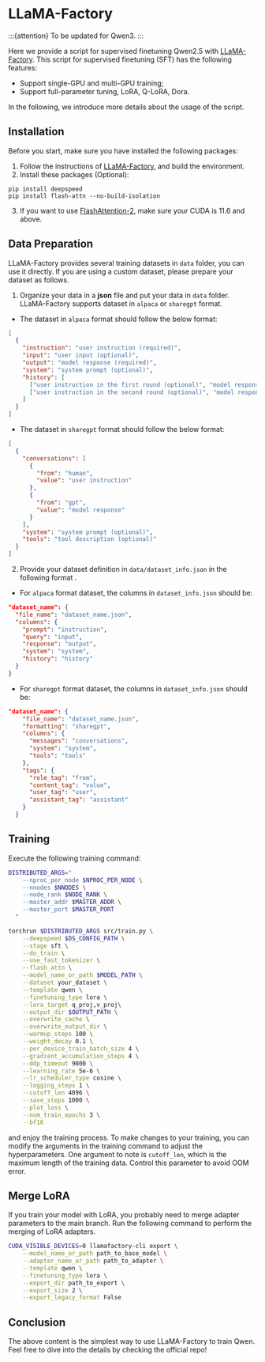 # LLaMA-Factory

:::{attention}
To be updated for Qwen3.
:::

Here we provide a script for supervised finetuning Qwen2.5 with
[LLaMA-Factory](https://github.com/hiyouga/LLaMA-Factory). This
script for supervised finetuning (SFT) has the following features:

- Support single-GPU and multi-GPU training;
- Support full-parameter tuning, LoRA, Q-LoRA, Dora.

In the following, we introduce more details about the usage of the
script.

## Installation

Before you start, make sure you have installed the following packages:

1. Follow the instructions of
   [LLaMA-Factory](https://github.com/hiyouga/LLaMA-Factory), and build
   the environment.
2. Install these packages (Optional):

```
pip install deepspeed
pip install flash-attn --no-build-isolation
```

3. If you want to use
   [FlashAttention-2](https://github.com/Dao-AILab/flash-attention),
   make sure your CUDA is 11.6 and above.

## Data Preparation

LLaMA-Factory provides several training datasets in `data` folder, you
can use it directly. If you are using a custom dataset, please prepare
your dataset as follows.

1. Organize your data in a **json** file and put your data in `data`
   folder. LLaMA-Factory supports dataset in `alpaca` or `sharegpt`
   format.

- The dataset in `alpaca` format should follow the below format:

```json
[
  {
    "instruction": "user instruction (required)",
    "input": "user input (optional)",
    "output": "model response (required)",
    "system": "system prompt (optional)",
    "history": [
      ["user instruction in the first round (optional)", "model response in the first round (optional)"],
      ["user instruction in the second round (optional)", "model response in the second round (optional)"]
    ]
  }
]
```

- The dataset in `sharegpt` format should follow the below format:

```json
[
  {
    "conversations": [
      {
        "from": "human",
        "value": "user instruction"
      },
      {
        "from": "gpt",
        "value": "model response"
      }
    ],
    "system": "system prompt (optional)",
    "tools": "tool description (optional)"
  }
]
```

2. Provide your dataset definition in `data/dataset_info.json` in the
   following format .

- For `alpaca` format dataset, the columns in `dataset_info.json`
  should be:

```json
"dataset_name": {
  "file_name": "dataset_name.json",
  "columns": {
    "prompt": "instruction",
    "query": "input",
    "response": "output",
    "system": "system",
    "history": "history"
  }
}
```

- For `sharegpt` format dataset, the columns in `dataset_info.json`
  should be:

```json
"dataset_name": {
    "file_name": "dataset_name.json",
    "formatting": "sharegpt",
    "columns": {
      "messages": "conversations",
      "system": "system",
      "tools": "tools"
    },
    "tags": {
      "role_tag": "from",
      "content_tag": "value",
      "user_tag": "user",
      "assistant_tag": "assistant"
    }
  }
```

## Training

Execute the following training command:

```bash
DISTRIBUTED_ARGS="
    --nproc_per_node $NPROC_PER_NODE \
    --nnodes $NNODES \
    --node_rank $NODE_RANK \
    --master_addr $MASTER_ADDR \
    --master_port $MASTER_PORT
  "

torchrun $DISTRIBUTED_ARGS src/train.py \
    --deepspeed $DS_CONFIG_PATH \
    --stage sft \
    --do_train \
    --use_fast_tokenizer \
    --flash_attn \
    --model_name_or_path $MODEL_PATH \
    --dataset your_dataset \
    --template qwen \
    --finetuning_type lora \
    --lora_target q_proj,v_proj\
    --output_dir $OUTPUT_PATH \
    --overwrite_cache \
    --overwrite_output_dir \
    --warmup_steps 100 \
    --weight_decay 0.1 \
    --per_device_train_batch_size 4 \
    --gradient_accumulation_steps 4 \
    --ddp_timeout 9000 \
    --learning_rate 5e-6 \
    --lr_scheduler_type cosine \
    --logging_steps 1 \
    --cutoff_len 4096 \
    --save_steps 1000 \
    --plot_loss \
    --num_train_epochs 3 \
    --bf16
```

and enjoy the training process. To make changes to your training, you
can modify the arguments in the training command to adjust the
hyperparameters. One argument to note is `cutoff_len`, which is the
maximum length of the training data. Control this parameter to avoid OOM
error.

## Merge LoRA

If you train your model with LoRA, you probably need to merge adapter
parameters to the main branch. Run the following command to perform the
merging of LoRA adapters.

```bash
CUDA_VISIBLE_DEVICES=0 llamafactory-cli export \
    --model_name_or_path path_to_base_model \
    --adapter_name_or_path path_to_adapter \
    --template qwen \
    --finetuning_type lora \
    --export_dir path_to_export \
    --export_size 2 \
    --export_legacy_format False
```

## Conclusion

The above content is the simplest way to use LLaMA-Factory to train
Qwen. Feel free to dive into the details by checking the official repo!
